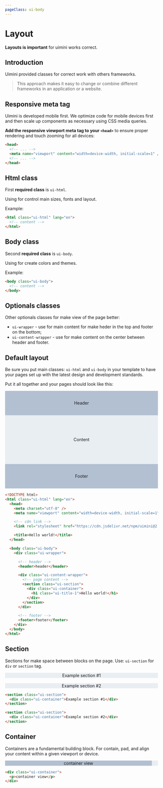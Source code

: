```yaml
---
pageClass: ui-body
---
```


# Layout

**Layouts is important** for uimini works correct.

## Introduction

Uimini provided classes for correct work with others frameworks.

> This approach makes it easy to change or combine different frameworks in an application or a website.

## Responsive meta tag

Uimini is developed mobile first. We optimize code for mobile devices first and then scale up components as necessary using CSS media queries.

**Add the responsive viewport meta tag to your `<head>`** to ensure proper rendering and touch zooming for all devices:

```html
<head>
  <!-- ... -->
  <meta name="viewport" content="width=device-width, initial-scale=1" />
  <!-- ... -->
</head>
```

## Html class

First **required class** is `ui-html`.

Using for control main sizes, fonts and layout.

Example:

```html
<html class="ui-html" lang="en">
  <!-- content -->
</html>
```

## Body class

Second **required class** is `ui-body`.

Using for create colors and themes.

Example:

```html
<body class="ui-body">
  <!-- content -->
</body>
```

## Optionals classes

Other optionals classes for make view of the page better:

- `ui-wrapper` - use for main content for make heder in the top and footer on the bottom;
- `ui-content-wrapper` - use for make content on the center between header and footer.

## Default layout

Be sure you put main classes: `ui-html` and `ui-body` in your template to have your pages set up with the latest design and development standards.

Put it all together and your pages should look like this:

<section class="ui-section">
  <div style="text-align: center; height: 80px; line-height: 80px; background-color: #b3c0d1;"><span>Header</span></div>
  <div style="text-align: center; height: 160px; line-height: 160px; background-color: #e9eef3;"><span>Content</span></div>
  <div style="text-align: center; height: 80px; line-height: 80px; background-color: #b3c0d1;"><span>Footer</span></div>
</section>

```html
<!DOCTYPE html>
<html class="ui-html" lang="en">
  <head>
    <meta charset="utf-8" />
    <meta name="viewport" content="width=device-width, initial-scale=1" />

    <!-- cdn link -->
    <link rel="stylesheet" href="https://cdn.jsdelivr.net/npm/uimini@2.0.8/dist/uimini.min.css" integrity="sha256-h8u2/mt0aoFKmyVNtIVA0u65MdOePGkIhenx9fW6n9E=" crossorigin="anonymous">

    <title>Hello world!</title>
  </head>

  <body class="ui-body">
    <div class="ui-wrapper">

      <!-- header -->
      <header>header</header>

      <div class="ui-content-wrapper">
        <!-- page content -->
        <section class="ui-section">
          <div class="ui-container">
            <h1 class="ui-title-1">Hello world!</h1>
          </div>
        </section>
      </div>

      <!-- footer -->
      <footer>footer</footer>
    </div>
  </body>
</html>
```


## Section

Sections for make space between blocks on the page. Use: `ui-section` for `div` or `section` tag.

<section class="ui-section" style="text-align: center; background-color: #e9eef3;">
  <div class="ui-container">Example section #1</div>
</section>

<br />

<section class="ui-section" style="text-align: center; background-color: #e9eef3;">
  <div class="ui-container">Example section #2</div>
</section>

```html
<section class="ui-section">
  <div class="ui-container">Example section #1</div>
</section>

<section class="ui-section">
  <div class="ui-container">Example section #2</div>
</section>
```

## Container

Containers are a fundamental building block. For contain, pad, and align your content within a given viewport or device.

<section class="ui-section" style="text-align: center; background-color: #e9eef3;">
  <div class="ui-container" style="text-align: center; background-color: #b3c0d1; width: 96%;">
    <p>container view</p>
  </div>
</section>

```html
<div class="ui-container">
  <p>container view</p>
</div>
```
